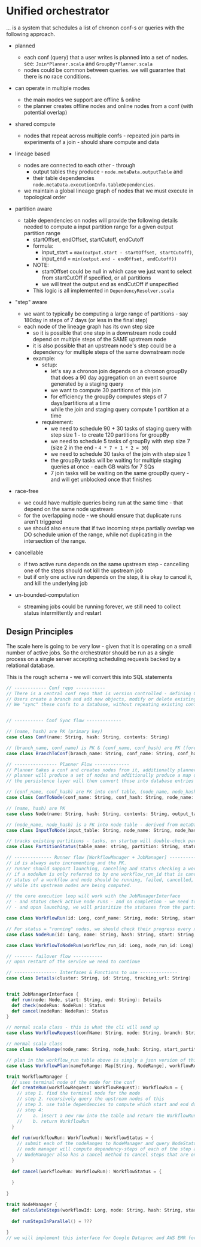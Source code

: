 # Unified orchestrator

... is a system that schedules a list of chronon conf-s or queries with the following approach.

- planned
  - each conf (query) that a user writes is planned into a set of nodes. see: `Join*Planner.scala` and `GroupBy*Planner.scala`
  - nodes could be common between queries. we will guarantee that there is no race conditions.
  
- can operate in multiple modes
  - the main modes we support are offline & online
  - the planner creates offline nodes and online nodes from a conf (with potential overlap)

- shared compute
  - nodes that repeat across multiple confs - repeated join parts in experiments of a join - should share compute and data
  
- lineage based 
  - nodes are connected to each other - through 
    - output tables they produce - `node.metaData.outputTable` and
    - their table dependencies `node.metaData.executionInfo.tableDependencies`.
  - we maintain a global lineage graph of nodes that we must execute in topological order
  
- partition aware
  - table dependencies on nodes will provide the following details needed to compute a input partition range for a given output partition range
    - startOffset, endOffset, startCutoff, endCutoff
    - formula: 
      - input_start = `max(output.start - startOffset, startCutoff)`,
      - input_end = `min(output.end - endOffset, endCutoff))`
    - NOTE:  
      - startOffset could be null in which case we just want to select from startCutOff if specified, or all partitions
      - we will treat the output.end as endCutOff if unspecified
    - This logic is all implemented in `DependencyResolver.scala`

- "step" aware
  - we want to typically be computing a large range of partitions - say 180day in steps of 7 days (or less in the final step)
  - each node of the lineage graph has its own step size
    - so it is possible that one step in a downstream node could depend on multiple steps of the SAME upstream node
    - it is also possible that an upstream node's step could be a dependency for multiple steps of the same downstream node
    - example: 
      - setup:
        - let's say a chronon join depends on a chronon groupBy that does a 90 day aggregation on an event source generated by a staging query
        - we want to compute 30 partitions of this join
        - for efficiency the groupBy computes steps of 7 days/partitions at a time
        - while the join and staging query compute 1 partition at a time
      - requirement:
        - we need to schedule 90 + 30 tasks of staging query with step size 1 - to create 120 partitions for groupBy
        - we need to schedule 5 tasks of groupBy with step size 7 (size 2 in the end - `4 * 7 + 1 * 2 = 30`)
        - we need to schedule 30 tasks of the join with step size 1
        - the groupBy tasks will be waiting for multiple staging queries at once - each GB waits for 7 SQs
        - 7 join tasks will be waiting on the same groupBy query - and will get unblocked once that finishes
  
- race-free
  - we could have multiple queries being run at the same time - that depend on the same node upstream
  - for the overlapping node - we should ensure that duplicate runs aren't triggered
  - we should also ensure that if two incoming steps partially overlap we DO schedule union of the range, while not duplicating in the intersection of the range.

- cancellable
  - if two active runs depends on the same upstream step - cancelling one of the steps should not kill the upstream job
  - but if only one active run depends on the step, it is okay to cancel it, and kill the underlying job

- un-bounded-computation
  - streaming jobs could be running forever, we still need to collect status intermittently and restart
  

## Design Principles

The scale here is going to be very low - given that it is operating on a small number of active jobs.
So the orchestrator should be run as a single process on a single server accepting scheduling requests backed by a relational database.

This is the rough schema - we will convert this into SQL statements 

```scala
// ------------ Conf repo -----------
// There is a central conf repo that is version controlled - defining Chronon objects like joins, group_bys and staging_queries
// Users create a branch and add new objects, modify or delete existing objects
// We "sync" these confs to a database, without repeating existing confs, while tracking which confs are pointed to by which branch


// ----------- Conf Sync flow -------------

// (name, hash) are PK (primary key)
case class Conf(name: String, hash: String, contents: String)

// (branch_name, conf_name) is PK & (conf_name, conf_hash) are FK (foreign key) into `Conf` table
case class BranchToConf(branch_name: String, conf_name: String, conf_hash: String)

// ---------------- Planner Flow -------------
// Planner takes a conf and creates nodes from it, additionally planner also indicates if a particular node is terminal to a "mode"
// planner will produce a set of nodes and additionally produce a map of terminal nodes per mode {mode -> node_name}
// the persistence layer will then convert those into database entries

// (conf_name, conf_hash) are FK into conf table, (node_name, node_hash) are fk into node table
case class ConfToNode(conf_name: String, conf_hash: String, node_name: String, node_hash: String) // (conf_name, node_name) is pk and conf_name,   

// (name, hash) are PK
case class Node(name: String, hash: String, contents: String, output_table: Option[String], mode_if_terminal: Option[String], step_size: Option[Int])

// (node_name, node_hash) is a FK into node table - derived from metaData.executionInfo.tableDependencies
case class InputToNode(input_table: String, node_name: String, node_hash: String)

// tracks existing partitions - tasks, on startup will double-check partitions of their inputs and outputs and send them to the orchestrator
case class PartitionStatus(table_name: string, partition: String, status: String)

// -------------- Runner flow [WorkflowManager + JobManager] ------------------
// id is always auto incrementing and the PK. 
// runner should support launching, canceling and status checking a workflow
// if a nodeRun is only referred to by one workflow_run_id that is cancelled, it should be also cancelled.
// status of a workflow and node should be running, failed, cancelled, additionally node can also have a "waiting", "pre-existing" and "upstream_failed" status 
// while its upstream nodes are being computed.

// the core execution loop will work with the JobManagerInterface 
// - and status check active node runs - and on completion - we need to launch or mark-failed the downstream nodes
// - and upon launching, we will prioritize the statuses from the partition status table, and fill missing 

case class WorkflowRun(id: Long, conf_name: String, mode: String, start_partition: Option[String], end_partition: String, branch: String, user: String, status: Boolean, workflow_plan: String)

// For status = "running" nodes, we should check their progress every x minutes - checking status can be left to a job interface (see below)
case class NodeRun(id: Long, name: String, hash: String, start: String, end: String, status: Boolean,  job_details: Details)

case class WorkflowToNodeRun(workflow_run_id: Long, node_run_id: Long)

// ------- failover flow -----------
// upon restart of the service we need to continue 

// ---------------- Interfaces & Functions to use --------------
case class Details(cluster: String, id: String, tracking_url: String)


trait JobManagerInterface {
  def run(node: Node, start: String, end: String): Details
  def check(nodeRun: NodeRun): Status
  def cancel(nodeRun: NodeRun): Status
}

// normal scala class - this is what the cli will send up
case class WorkflowRequest(confName: String, mode: String, branch: String, user: String, start: String, end: String)

// normal scala class 
case class NodeRange(node_name: String, node_hash: String, start_partition: String, end_partition: String, dependencyNodes: Seq[String])

// plan in the workflow_run table above is simply a json version of this
case class WorkflowPlan(nameToRange: Map[String, NodeRange], workflowRequest: WorkflowRequest, terminalNodeName: String)

trait WorkflowManager {
  // uses terminal node of the mode for the conf 
  def createRun(workflowRequest: WorkflowRequest): WorkflowRun = {
    // step 1. find the terminal node for the mode
    // step 2. recursively query the upstream nodes of this
    // step 3. use table dependencies to compute which start and end dates to set: NodeRange, now we have the WorkflowPlan
    // step 4: 
    //    a. insert a new row into the table and return the WorkflowRun with the id
    //    b. return WorkflowRun
  }
  
  def run(workflowRun: WorkflowRun): WorkflowStatus = {
    // submit each of the nodeRanges to NodeManager and query NodeStatus for the range from the nodeManager
    // node manager will compute dependency-steps of each of the step and wait for them to finish
    // NodeManager also has a cancel method to cancel steps that are only needed by a single workflowId
  }
  
  def cancel(workflowRun: WorkflowRun): WorkflowStatus = {
    
  }
  
}

trait NodeManager {
  def calculateSteps(workflowId: Long, node: String, hash: String, start: String, end: String, branch: String): Seq[Step]
  
  def runStepsInParallel() = ???
  
}
// we will implement this interface for Google Dataproc and AWS EMR for spark and flink jobs
```

